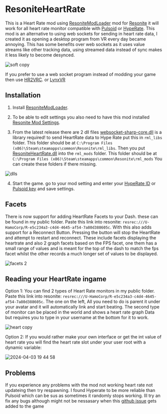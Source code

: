 # ResoniteHeartRate

This is a Heart Rate mod using [ResoniteModLoader](https://github.com/resonite-modding-group/ResoniteModLoader) mod for [Resonite](https://resonite.com/) it will work for all heart rate monitor compatible with [Pulsoid](https://pulsoid.net) or [HypeRate](https://www.hyperate.io). This mod is an alternative to using web sockets for sending in heart rate data, I created it as opening a desktop program from VR every day became annoying. This has some benefits over web sockets as it uses value streams like other tracking data, using streamed data instead of sync makes it less likely to become desynced.

![soft copy](https://github.com/HamoCorp/ResoniteHeartRate/assets/43244781/5bd4c8b2-e7dc-4a49-a06f-4e894d54c52b)

If you prefer to use a web socket program instead of modding your game then use [HR2VRC](https://github.com/200Tigersbloxed/HRtoVRChat_OSC). or [LynxVR](https://github.com/lynixfur/LynxVR)

## Installation
1. Install [ResoniteModLoader](https://github.com/resonite-modding-group/ResoniteModLoader).

2. To be able to edit settings you also need to have this mod installed [Resonite Mod Settings](https://github.com/badhaloninja/ResoniteModSettings).

3. From the latest release there are 2 dll files [websocket-sharp-core.dll](https://github.com/HamoCorp/ResoniteHeartRate/releases/latest/download/websocket-sharp-core.dll) is a library required! to send HeartRate data to Hype Rate put this in `rml_libs` folder. This folder should be at `C:\Program Files (x86)\Steam\steamapps\common\Resonite\rml_libs`.
Then you put [ResoniteHeartRate.dll](https://github.com/HamoCorp/ResoniteHeartRate/releases/latest/download/ResoniteHeartRate.dll) into the `rml_mods` folder. This folder should be at `C:\Program Files (x86)\Steam\steamapps\common\Resonite\rml_mods` You can create these folders if there missing.

![dlls](https://github.com/HamoCorp/ResoniteHeartRate/assets/43244781/ac71ccbd-e31d-4b49-9aa9-d5cae79416b0)

4. Start the game. go to your mod setting and enter your [HypeRate ID](https://www.hyperate.io/webbluetooth) or [Pulsoid key](https://pulsoid.net) and save settings.

## Facets
There is now support for adding HeartRate Facets to your Dash. these can be found in my public folder. Paste this link into resonite: `resrec:///U-HamoCorp/R-e5c234a3-c4d4-4645-af54-7a80d388605c`. With this also adds support for a Reconnect Button. Pressing the button will stop the HeartRate and attempt to restart and reconnect. These include facets displaying the heartrate and also 2 graph facets based on the FPS facet, one them has a small range of values and is meant for the top of the dash to match the fps facet whilst the other records a much longer set of values to be displayed.

![facets 2](https://github.com/HamoCorp/ResoniteHeartRate/assets/43244781/160fe449-d970-442f-8efd-f590135d51f0)

## Reading your HeartRate ingame

Option 1: You can find 2 types of Heart Rate monitors in my public folder. Paste this link into resonite: `resrec:///U-HamoCorp/R-e5c234a3-c4d4-4645-af54-7a80d388605c`. The one on the left, All you need to do is parent it under your avatar and it will automatically link and start beating. The second type of monitor can be placed in the world and shows a heart rate graph Data but requires you to type in your username at the bottom for it to work.

![heart copy](https://github.com/HamoCorp/ResoniteHeartRate/assets/43244781/d85362c3-539b-4243-99cc-96fa1f40ec5f)


Option 2: If you would rather make your own interface or get the int value of heart rate you will find the heart rate slot under your user root with a dynamic variable:

![2024-04-03 19 44 58](https://github.com/HamoCorp/ResoniteHeartRate/assets/43244781/e7d6ca43-ec45-4a89-962d-367484a8f901)

## Problems
If you experience any problems with the mod not working heart rate not updateing then try respawning.
I found Hyperate to be more reliable than Pulsoid which can be sus as sometimes it randomly stops working.
Ill try an fix any bugs although might not be nessasary when this [github issue](https://github.com/Yellow-Dog-Man/Resonite-Issues/issues/1538) gets added to the game
